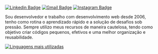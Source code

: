 [![Linkedin Badge](https://img.shields.io/badge/-LinkedIn-blue?style=flat&logo=Linkedin&logoColor=white&link=https://www.linkedin.com/in/allanroger/)](https://www.linkedin.com/in/allanroger/)
[![Gmail Badge](https://img.shields.io/badge/-Gmail-c14438?style=flat&logo=Gmail&logoColor=white&link=mailto:allanroger@gmail.com)](mailto:allanroger@gmail.com)
[![Instagram Badge](https://img.shields.io/badge/-Instagram-C13584?style=flat&labelColor=C13584&logo=instagram&logoColor=white&link=https://www.instagram.com/allanrogergs/)](https://www.instagram.com/allanrogergs/)

Sou desenvolvedor e trabalho com desenvolvimento web desde 2006, tenho como rotina o aprendizado rápido e a solução de desafios sob pressão. Sempre utilizo meus recursos de maneira cautelosa, tendo como objetivo criar códigos pequenos, efetivos e uma melhor organização e reusabilidade.

[![Linguagens mais utilizadas](https://github-readme-stats.vercel.app/api/top-langs/?username=allanroger&layout=compact)](https://github.com/allanroger/github-readme-stats)
